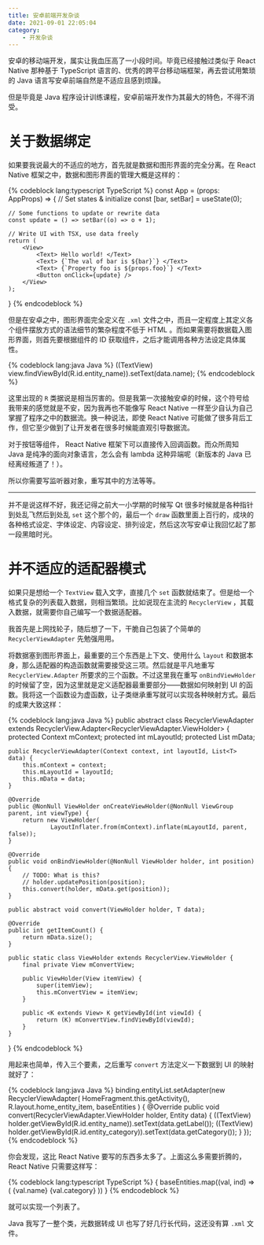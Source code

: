 ```yaml
---
title: 安卓前端开发杂谈
date: 2021-09-01 22:05:04
category:
    - 开发杂谈
---
```


安卓的移动端开发，属实让我血压高了一小段时间。毕竟已经接触过类似于 React Native 那种基于 TypeScript 语言的、优秀的跨平台移动端框架，再去尝试用繁琐的 Java 语言写安卓前端自然是不适应且感到烦躁。

但是毕竟是 Java 程序设计训练课程，安卓前端开发作为其最大的特色，不得不消受。

<!-- more -->

# 关于数据绑定

如果要我说最大的不适应的地方，首先就是数据和图形界面的完全分离。在 React Native 框架之中，数据和图形界面的管理大概是这样的：

{% codeblock lang:typescript TypeScript %}
const App = (props: AppProps) => {
    // Set states & initialize
    const [bar, setBar] = useState<number>(0);

    // Some functions to update or rewrite data
    const update = () => setBar((o) => o + 1);

    // Write UI with TSX, use data freely
    return (
        <View>
            <Text> Hello world! </Text>
            <Text> {`The val of bar is ${bar}`} </Text>
            <Text> {`Property foo is ${props.foo}`} </Text>
            <Button onClick={update} />
        </View>
    );
}
{% endcodeblock %}

但是在安卓之中，图形界面完全定义在 `.xml` 文件之中，而且一定程度上其定义各个组件摆放方式的语法细节的繁杂程度不低于 HTML 。而如果需要将数据载入图形界面，则首先要根据组件的 ID 获取组件，之后才能调用各种方法设定具体属性。

{% codeblock lang:java Java %}
((TextView) view.findViewById(R.id.entity_name)).setText(data.name);
{% endcodeblock %}

这里出现的 `R` 类据说是相当厉害的。但是我第一次接触安卓的时候，这个符号给我带来的感觉就是不安，因为我再也不能像写 React Native 一样至少自认为自己掌握了程序之中的数据流。换一种说法，即使 React Native 可能做了很多背后工作，但它至少做到了让开发者在很多时候能直观引导数据流。

对于按钮等组件， React Native 框架下可以直接传入回调函数。而众所周知 Java 是纯净的面向对象语言，怎么会有 lambda 这种异端呢（新版本的 Java 已经离经叛道了！）。

所以你需要写监听器对象，重写其中的方法等等。

---

并不是说这样不好，我还记得之前大一小学期的时候写 Qt 很多时候就是各种指针到处乱飞然后到处乱 `set` 这个那个的，最后一个 `draw` 函数里面上百行的，成块的各种格式设定、字体设定、内容设定、排列设定，然后这次写安卓让我回忆起了那一段黑暗时光。

# 并不适应的适配器模式

如果只是想给一个 `TextView` 载入文字，直接几个 `set` 函数就结束了。但是给一个格式复杂的列表载入数据，则相当繁琐。比如说现在主流的 `RecyclerView` ，其载入数据，就需要你自己编写一个数据适配器。

我首先是上网找轮子，随后想了一下，干脆自己包装了个简单的 `RecyclerViewAdapter` 先勉强用用。

将数据塞到图形界面上，最重要的三个东西是上下文、使用什么 `layout` 和数据本身，那么适配器的构造函数就需要接受这三项。然后就是平凡地重写 `RecyclerView.Adapter` 所要求的三个函数。不过这里我在重写 `onBindViewHolder` 的时候留了空，因为这里就是定义适配器最重要部分——数据如何映射到 UI 的函数。我将这一个函数设为虚函数，让子类继承重写就可以实现各种映射方式。最后的成果大致这样：

{% codeblock lang:java Java %}
public abstract class RecyclerViewAdapter<T> extends RecyclerView.Adapter<RecyclerViewAdapter.ViewHolder> {
    protected Context mContext;
    protected int mLayoutId;
    protected List<T> mData;

    public RecyclerViewAdapter(Context context, int layoutId, List<T> data) {
        this.mContext = context;
        this.mLayoutId = layoutId;
        this.mData = data;
    }

    @Override
    public @NonNull ViewHolder onCreateViewHolder(@NonNull ViewGroup parent, int viewType) {
        return new ViewHolder(
                LayoutInflater.from(mContext).inflate(mLayoutId, parent, false));
    }

    @Override
    public void onBindViewHolder(@NonNull ViewHolder holder, int position) {
        // TODO: What is this?
        // holder.updatePosition(position);
        this.convert(holder, mData.get(position));
    }

    public abstract void convert(ViewHolder holder, T data);

    @Override
    public int getItemCount() {
        return mData.size();
    }

    public static class ViewHolder extends RecyclerView.ViewHolder {
        final private View mConvertView;

        public ViewHolder(View itemView) {
            super(itemView);
            this.mConvertView = itemView;
        }

        public <K extends View> K getViewById(int viewId) {
            return (K) mConvertView.findViewById(viewId);
        }
    }
}
{% endcodeblock %}

用起来也简单，传入三个要素，之后重写 `convert` 方法定义一下数据到 UI 的映射就好了：

{% codeblock lang:java Java %}
binding.entityList.setAdapter(new RecyclerViewAdapter<Entity>(
    HomeFragment.this.getActivity(), R.layout.home_entity_item, baseEntities
) {
    @Override
    public void convert(RecyclerViewAdapter.ViewHolder holder, Entity data) {
        ((TextView) holder.getViewById(R.id.entity_name)).setText(data.getLabel());
        ((TextView) holder.getViewById(R.id.entity_category)).setText(data.getCategory());
    }
});
{% endcodeblock %}

你会发现，这比 React Native 要写的东西多太多了。上面这么多需要折腾的， React Native 只需要这样写：

{% codeblock lang:typescript TypeScript %}
<View>
    {
        baseEntities.map((val, ind) => (
            <View key={ind}>
                <Text> {val.name} </Text>
                <Text> {val.category} </Text>
            </View>
        ))
    }
</View>
{% endcodeblock %}

就可以实现一个列表了。

Java 我写了一整个类，光数据转成 UI 也写了好几行长代码，这还没有算 `.xml` 文件。
